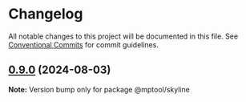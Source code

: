 # Changelog

All notable changes to this project will be documented in this file. See [Conventional Commits](https://conventionalcommits.org) for commit guidelines.

## [0.9.0](https://github.com/miniapp-tool/mptool/compare/v0.8.6...v0.9.0) (2024-08-03)

**Note:** Version bump only for package @mptool/skyline
